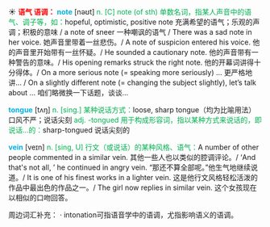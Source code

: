 ☀ <font color="red">**语气 语调：**</font>
<font color="sky blue">**note**</font> [nəʊt] 
<font color="#00b050">n. [C] note (of sth) 单数名词，指某人声音中的语气、调子等，如：</font>hopeful, optimistic, positive note 充满希望的语气；乐观的声调；积极的意味 / a note of sneer 一种嘲讽的语气 / There was a sad note in her voice. 她声音里带着一丝悲伤。/ A note of suspicion entered his voice. 他的声音里开始带有一丝怀疑。/ He sounded a cautionary note. 他的声音带有一种警告的意味。/ His opening remarks struck the right note. 他的开幕词讲得十分得体。/ On a more serious note (= speaking more seriously) … 更严格地讲… / On a slightly different note (= changing the subject slightly), let’s talk about … 咱们略微换一下话题，谈谈…

<font color="sky blue">**tongue**</font> [tʌŋ] 
<font color="#00b050">n. [sing.] 某种说话方式：</font>loose, sharp tongue（均为比喻用法）口风不严；说话尖刻 <font color="#00b050">adj. -tongued 用于构成形容词，指以某种方式来说话的，即说话…的：</font>sharp-tongued 说话尖刻的
        
<font color="sky blue">**vein**</font> [veɪn]
<font color="#00b050">n. [sing, U] 行文（或说话）的某种风格、语气：</font>A number of other people commented in a similar vein. 其他一些人也以类似的腔调评论。/ ‘And that's not all, ’ he continued in angry vein. “那还不算全部呢。”他生气地继续说道。/ It is one of his finest works in a lighter vein. 这是他行文风格轻松活泼的作品中最出色的作品之一。/ The girl now replies in similar vein. 这个女孩现在以相似的口吻回答。

周边词汇补充：
· intonation可指语音学中的语调，尤指影响语义的语调。
